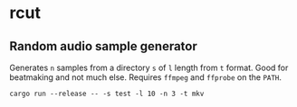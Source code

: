 # rcut

## Random audio sample generator

Generates `n` samples from a directory `s` of `l` length from `t` format. Good for beatmaking and not much else. Requires `ffmpeg` and `ffprobe` on the `PATH`.

```
cargo run --release -- -s test -l 10 -n 3 -t mkv
```
